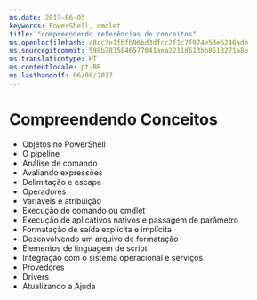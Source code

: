 ```yaml
---
ms.date: 2017-06-05
keywords: PowerShell, cmdlet
title: "compreendendo referências de conceitos"
ms.openlocfilehash: c8cc3e1fbfb96bd3dfcc2f1c7f974e53e6246ade
ms.sourcegitcommit: 598b7835046577841aea2211d613bb8513271a8b
ms.translationtype: HT
ms.contentlocale: pt-BR
ms.lasthandoff: 06/08/2017
---
```

# <a name="understanding-concepts"></a>Compreendendo Conceitos

*  Objetos no PowerShell  
*  O pipeline
*  Análise de comando
*  Avaliando expressões
*  Delimitação e escape
*  Operadores
*  Variáveis e atribuição
*  Execução de comando ou cmdlet
*  Execução de aplicativos nativos e passagem de parâmetro
*  Formatação de saída explícita e implícita
*  Desenvolvendo um arquivo de formatação
*  Elementos de linguagem de script
*  Integração com o sistema operacional e serviços
*  Provedores
*  Drivers
*  Atualizando a Ajuda 

